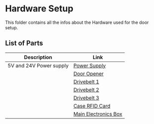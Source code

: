 Hardware Setup
===============

This folder contains all the infos about the Hardware used for the door setup.

List of Parts
-------------

| Description               | Link |
| -----------               | ----------- |
| 5V and 24V Power supply    | [Power Supply](https://www.netzgeraet.de/schaltnetzteile/schaltnetzteile-duo/7505/duo-netzteil-5v-24v-133w-2fach-ausgang-case-schaltnetzteil.html) |
|                           | [Door Opener](https://manteca.de/Elektrischer-Tueroeffner-Typ-1420-RF-12-24V-AC/DC-/-Arbeitsstrom-/-Radiusfalle) | 
|                           | [Drivebelt 1](https://www.zahnriemen24.de/a/40022-zahnriemen-5m-gt-gt3?breite=15&laenge=200&quantity=1)|
|                           | [Drivebelt 2](https://www.zahnriemen24.de/a/40140-zahnscheiben-5m?zaehnezahl=12&riemenbreite=15&bohrung=1&vorbohrungspannsatz=1&quantity=1) |
|                           | [Drivebelt 3](https://www.zahnriemen24.de/a/40140-zahnscheiben-5m?zaehnezahl=32&riemenbreite=15&bohrung=1&vorbohrungspannsatz=1&quantity=1) |
|                           | [Case RFID Card](https://www.conrad.de/de/p/hammond-electronics-rp1025-rp1025c-universal-gehaeuse-65-x-60-x-40-abs-lichtgrau-1-st-539044.html) |
|                           | [Main Electronics Box](https://www.conrad.de/de/p/spelsberg-tk-pc-3625-11-tm-installations-gehaeuse-254-x-361-x-111-polystyrol-polycarbonat-polyurethan-polyamid-lichtg-1387630.html) |






